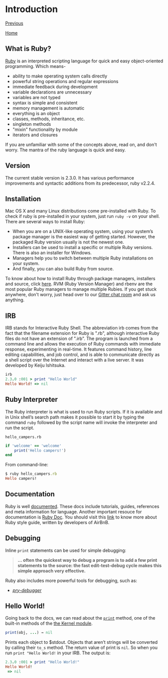 # Introduction

[Previous](Ruby)

[Home](Ruby)

## What is Ruby?

[Ruby](Ruby) is an interpreted scripting language for quick and easy object-oriented programming. Which means-

- ability to make operating system calls directly
- powerful string operations and regular expressions
- immediate feedback during development
- variable declarations are unnecessary
- variables are not typed
- syntax is simple and consistent
- memory management is automatic
- everything is an object
- classes, methods, inheritance, etc.
- singleton methods
- "mixin" functionality by module
- iterators and closures

If you are unfamiliar with some of the concepts above, read on, and don't worry. The mantra of the ruby language is quick and easy.

## Version

The current stable version is 2.3.0. It has various performance improvements and syntactic additions from its predecessor, ruby v2.2.4.

## Installation

 Mac OS X and many Linux distributions come pre-installed with Ruby. To check if ruby is pre-installed in your system, just run `ruby -v` on your shell. There are several ways to install Ruby:

- When you are on a UNIX-like operating system, using your system’s package manager is the easiest way of getting started. However, the packaged Ruby version usually is not the newest one.
- Installers can be used to install a specific or multiple Ruby versions. There is also an installer for Windows.
- Managers help you to switch between multiple Ruby installations on your system.
- And finally, you can also build Ruby from source.

To know about how to install Ruby through package managers, installers and source, click [here](https://www.ruby-lang.org/en/documentation/installation/). RVM (Ruby Version Manager) and rbenv are the most popular Ruby managers to manage multiple Rubies. If you get stuck anywhere, don't worry, just head over to our [Gitter chat room](https://gitter.im/FreeCodeCamp/ruby) and ask us anything.

## IRB

IRB stands for Interactive Ruby Shell. The abbreviation irb comes from the fact that the filename extension for Ruby is ".rb", although interactive Ruby files do not have an extension of ".irb". The program is launched from a command line and allows the execution of Ruby commands with immediate response, experimenting in real-time. It features command history, line editing capabilities, and job control, and is able to communicate directly as a shell script over the Internet and interact with a live server. It was developed by Keiju Ishitsuka.

```ruby
irb
2.3.0 :001 > print "Hello World"
Hello World! => nil
```

## Ruby Interpreter

The Ruby interpreter is what is used to run Ruby scripts. If it is available and in Unix shell’s search path makes it possible to start it by typing the command `ruby` followed by the script name will invoke the interpreter and run the script.

`hello_campers.rb`

```ruby
if 'welcome' == 'welcome'
    print('Hello campers!')
end
```

From command-line:

```ruby
$ ruby hello_campers.rb
Hello campers!
```
## Documentation

Ruby is well [documented](https://www.ruby-lang.org/en/documentation/). These docs include tutorials, guides, references and meta information for language.
Another important resouce for documentation is [Ruby Doc](http://ruby-doc.org/core-2.3.0/). You should visit this [link](https://github.com/airbnb/ruby) to know more about Ruby style guide, written by developers of AirBnB.

## Debugging

Inline `print` statements can be used for simple debugging:

> **... often the quickest way to debug a program is to add a few print statements to the source: the fast edit-test-debug cycle makes this simple approach very effective.**


Ruby also includes more powerful tools for debugging, such as:
* [*pry-debugger*](https://github.com/nixme/pry-debugger)

## Hello World!

Going back to the docs, we can read about the [`print`](http://ruby-doc.org/core-2.3.0/Kernel.html#method-i-print) method, one of the built-in methods of the [the Kernel module](http://ruby-doc.org/core-2.3.0/Kernel.html).
```ruby
print(obj, ...) → nil
```
Prints each object to $stdout. Objects that aren’t strings will be converted by calling their `to_s` method. The return value of print is `nil`. So when you run ``print "Hello World!`` in your IRB. The output is:

```ruby
2.3.0 :001 > print "Hello World!"
Hello World!
 => nil
```
